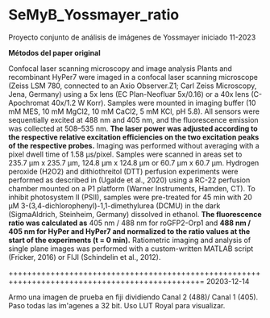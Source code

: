 # SeMyB_Yossmayer_ratio
Proyecto conjunto de análisis de imágenes de Yossmayer iniciado 11-2023


**Métodos del paper original**

Confocal laser scanning microscopy and image analysis
Plants and recombinant HyPer7 were imaged in a confocal laser scanning microscope (Zeiss
LSM 780, connected to an Axio Observer.Z1; Carl Zeiss Microscopy, Jena, Germany) using a 5x
lens (EC Plan-Neofluar 5x/0.16) or a 40x lens (C-Apochromat 40x/1.2 W Korr). Samples were
mounted in imaging buffer (10 mM MES, 10 mM MgCl2, 10 mM CaCl2, 5 mM KCl, pH 5.8). All
sensors were sequentially excited at 488 nm and 405 nm, and the fluorescence emission was
collected at 508–535 nm. **The laser power was adjusted according to the respective relative excitation efficiencies on the two excitation peaks of the respective probes.** 
Imaging was performed without averaging with a pixel dwell time of 1.58 µs/pixel. Samples were scanned
in areas set to 235.7 µm x 235.7 µm, 124.8 µm x 124.8 µm or 60.7 µm x 60.7 µm. Hydrogen
peroxide (H2O2) and dithiothreitol (DTT) perfusion experiments were performed as described
in (Ugalde et al., 2020) using a RC-22 perfusion chamber mounted on a P1 platform (Warner
Instruments, Hamden, CT). To inhibit photosystem II (PSII), samples were pre-treated for
45 min with 20 μM 3-(3,4-dichlorophenyl)-1,1-dimethylurea (DCMU) in the dark (SigmaAldrich, Steinheim, Germany) dissolved in ethanol. **The fluorescence ratio was calculated as**
405 nm / 488 nm for roGFP2-Orp1 and **488 nm / 405 nm for HyPer and HyPer7 and normalized to the ratio values at the start of the experiments (t = 0 min).** Ratiometric imaging
and analysis of single plane images was performed with a custom-written MATLAB script
(Fricker, 2016) or FIJI (Schindelin et al., 2012). 

+++++++++++++++++++++++++++++++++++++++++++++++++++++++++++++++++++++++++++++++++++++++++++++++=
20203-12-14

Armo una imagen de prueba en fiji dividiendo Canal 2 (488)/ Canal 1 (405).
Paso todas las im'agenes a 32 bit.
Uso LUT Royal para visualizar.